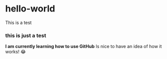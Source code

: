 # hello-world
This is a test
### this is just a test
**I am currently learning how to use GitHub**
Is nice to have an idea of how it works! :joy:

